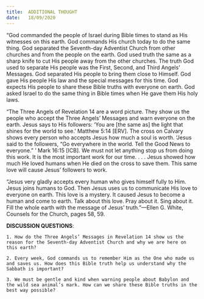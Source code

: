 ```yaml
---
title:  ADDITIONAL THOUGHT
date:   18/09/2020
---
```


“God commanded the people of Israel during Bible times to stand as His witnesses on this earth. God commands His church today to do the same thing. God separated the Seventh-day Adventist Church from other churches and from the people on the earth. God used truth the same as a sharp knife to cut His people away from the other churches. The truth God used to separate His people was the First, Second, and Third Angels’ Messages. God separated His people to bring them close to Himself. God gave His people His law and the special messages for this time. God expects His people to share these Bible truths with everyone on earth. God asked Israel to do the same thing in Bible times when He gave them His holy laws.

“The Three Angels of Revelation 14 are a word picture. They show us the people who accept the Three Angels’ Messages and warn everyone on the earth. Jesus says to His followers: ‘You are [the same as] the light that shines for the world to see.’ Matthew 5:14 [ERV]. The cross on Calvary shows every person who accepts Jesus how much a soul is worth. ‘Jesus said to the followers, “Go everywhere in the world. Tell the Good News to everyone.” ’ Mark 16:15 [ICB]. We must not let anything stop us from doing this work. It is the most important work for our time. . . . Jesus showed how much He loved humans when He died on the cross to save them. This same love will cause Jesus’ followers to work.

“Jesus very gladly accepts every human who gives himself fully to Him. Jesus joins humans to God. Then Jesus uses us to communicate His love to everyone on earth. This love is a mystery. It caused Jesus to become a human and come to earth. Talk about this love. Pray about it. Sing about it. Fill the whole earth with the message of Jesus’ truth.”—Ellen G. White, Counsels for the Church, pages 58, 59.

**DISCUSSION QUESTIONS**:

`1. How do the Three Angels’ Messages in Revelation 14 show us the reason for the Seventh-day Adventist Church and why we are here on this earth?`

`2. Every week, God commands us to remember Him as the One who made us and saves us. How does this Bible truth help us understand why the Sabbath is important?`

`3. We must be gentle and kind when warning people about Babylon and the wild sea animal’s mark. How can we share these Bible truths in the best way possible?`
